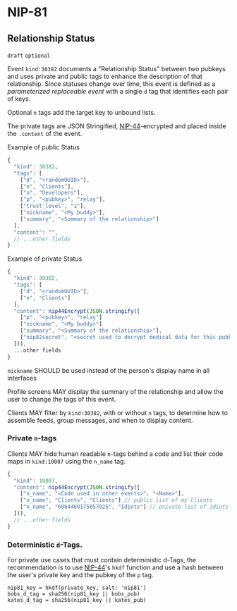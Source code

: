 NIP-81
======

Relationship Status
-------------------

`draft` `optional`

Event `kind:30382` documents a "Relationship Status" between two pubkeys and uses private and public tags to enhance the description of that relationship. Since statuses change over time, this event is defined as a _parameterized replaceable event_ with a single `d` tag that identifies each pair of keys. 

Optional `n` tags add the target key to unbound lists.

The private tags are JSON Stringified, [NIP-44](44.md)-encrypted and placed inside the `.content` of the event. 

Example of public Status

```js
{
  "kind": 30382,
  "tags": [
    ["d", "<randomUUID>"],
    ["n", "Clients"],
    ["n", "Developers"],
    ["p", "<pubkey>", "relay"],
    ["trust_level", "1"],
    ["nickname", "<My buddy>"],
    ["summary", "<Summary of the relationship>"]
  ],
  "content": "",
  // ...other fields
}
```

Example of private Status

```js
{
  "kind": 30382,
  "tags": [
    ["d", "<randomUUID>"],
    ["n", "Clients"]
  ],
  "content": nip44Encrypt(JSON.stringify([
    ["p", "<pubkey>", "relay"]
    ["nickname", "<My buddy>"]
    ["summary", "<Summary of the relationship>"],
    ["nip82secret", "<secret used to decrypt medical data for this pubkey>"]
  ])),
  ...other fields
}
```

`nickname` SHOULD be used instead of the person's display name in all interfaces

Profile screens MAY display the summary of the relationship and allow the user to change the tags of this event.

Clients MAY filter by `kind:30382`, with or without `n` tags, to determine how to assemble feeds, group messages, and when to display content. 

### Private `n`-tags

Clients MAY hide human readable `n`-tags behind a code and list their code maps in `kind:10007` using the `n_name` tag. 

```js
{
  "kind": 10007,
  "content": nip44Encrypt(JSON.stringify([
    ["n_name", "<Code used in other events>", "<Name>"],
    ["n_name", "Clients", "Clients"] // public list of my Clients
    ["n_name", "6064460175057025", "Idiots"] // private list of idiots
  ])),
  // ...other fields
}
```

### Deterministic `d`-Tags. 

For private use cases that must contain deterministic d-Tags, the recommendation is to use [NIP-44](44.md)'s `hkdf` function and use a hash between the user's private key and the pubkey of the `p` tag.

```
nip81_key = hkdf(private_key, salt: 'nip81') 
bobs_d_tag = sha256(nip81_key || bobs_pub)
kates_d_tag = sha256(nip81_key || kates_pub)
```